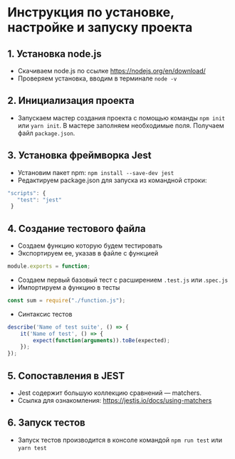 # Инструкция по установке, настройке и запуску проекта
## 1. Установка node.js
* Скачиваем node.js по ссылке https://nodejs.org/en/download/
* Проверяем установка, вводим в терминале  `node -v`
## 2. Инициализация проекта
* Запускаем мастер создания проекта с помощью команды `npm init` или `yarn init`. В мастере заполняем необходимые поля. Получаем файл `package.json`.
## 3. Установка фреймворка Jest
* Установим пакет npm: `npm install --save-dev jest`
* Редактируем package.json для запуска из командной строки:
 ```javascript
 "scripts": {
    "test": "jest"
  }
```
## 4. Создание тестового файла
* Создаем функцию которую будем тестировать
* Экспортируем ее, указав в файле с функцией 
```javascript
module.exports = function;
```
* Создаем первый базовый тест с расширением `.test.js` или .`spec.js`
* Импортируем a функцию в тесты
```javascript
const sum = require("./function.js");
```
* Синтаксис тестов
```javascript
describe('Name of test suite', () => {
    it('Name of test', () => {
        expect(function(arguments)).toBe(expected);
    });
});
```
## 5. Сопоставления в JEST
* Jest содержит большую коллекцию сравнений — matchers.
* Ссылка для ознакомления:  https://jestjs.io/docs/using-matchers
## 6. Запуск тестов
* Запуск тестов производится в консоле командой `npm run test` или `yarn test `
